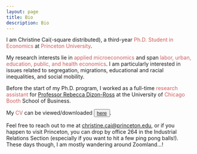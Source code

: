 ```yaml
---
layout: page
title: Bio
description: Bio
---
```


I am Christine Cai(-square distributed), a third-year <font color="IndianRed">Ph.D. Student in Economics</font> at <font color="IndianRed">Princeton University</font>.
	
My research interests lie in <font color="IndianRed">applied microeconomics</font> and span <font color="IndianRed">labor, urban, education, public, and health economics</font>. I am particularly interested in issues related to segregation, migrations, educational and racial inequalities, and social mobility.
	
Before the start of my Ph.D. program, I worked as a full-time <font color="IndianRed">research assistant</font> for <a href="http://faculty.chicagobooth.edu/rebecca.dizon-ross/">Professor Rebecca Dizon-Ross</a> at the University of <font color="IndianRed">Chicago Booth</font> School of Business.
	
My <font color="IndianRed">CV</font> can be viewed/downloaded <button type="button" class="btn btn-xs btn-default"><a href="/assets/pdf/Christine_Cai_CV.pdf">here</a></button>.
	
Feel free to reach out to me at <font color="IndianRed">christine.cai@princeton.edu</font>, or if you happen to visit Princeton, you can drop by office 264 in the Industrial Relations Section (especially if you want to hit a few ping pong balls!). These days though, I am mostly wandering around Zoomland...!
